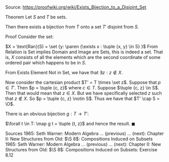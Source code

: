 # 

Source: https://proofwiki.org/wiki/Exists_Bijection_to_a_Disjoint_Set

Theorem
Let $S$ and $T$ be sets.

Then there exists a bijection from $T$ onto a set $T'$ disjoint from $S$.


Proof
Consider the set:

$X = \text{Ran}(S) =  \set {y: \paren {\exists x : \tuple {x, y} \in S} }$
From Relation is Set implies Domain and Image are Sets, this is indeed a set.
That is, $X$ consists of all the elements which are the second coordinate of some ordered pair which happens to be in $S$.

From Exists Element Not in Set, we have that $\exists z: z \notin X$.

Now consider the cartesian product $T' = T \times \set z$.
Suppose that $p \in T'$.
Then $p = \tuple {c, z}$ where $c \in T$.
Suppose $\tuple {c, z} \in S$.
Then that would mean that $z \in X$.
But we have specifically selected $z$ such that $z \notin X$.
So $p = \tuple {c, z} \notin S$.
Thus we have that $T' \cap S = \O$.

There is an obvious bijection $g: T \to T'$:

$\forall t \in T: \map g t = \tuple {t, z}$
and hence the result.
$\blacksquare$


Sources
1965: Seth Warner: Modern Algebra ... (previous) ... (next): Chapter $\text {II}$: New Structures from Old: $\S 8$: Compositions Induced on Subsets
1965: Seth Warner: Modern Algebra ... (previous) ... (next): Chapter $\text {II}$: New Structures from Old: $\S 8$: Compositions Induced on Subsets: Exercise $8.12$




